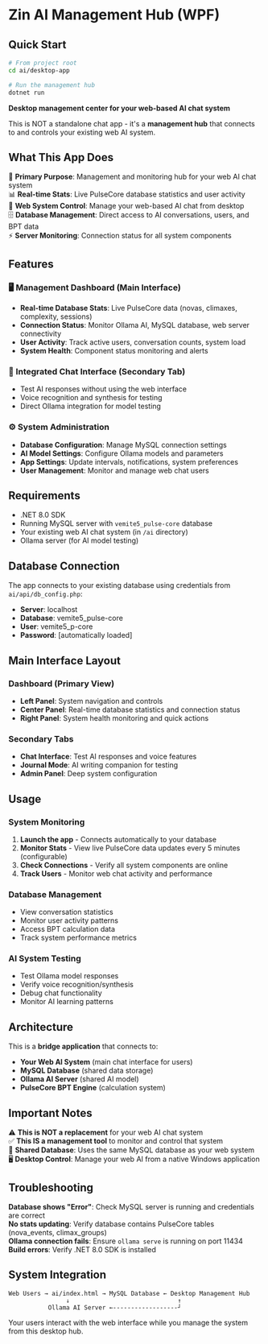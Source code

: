 # Zin AI Management Hub (WPF)

## Quick Start

```bash
# From project root
cd ai/desktop-app

# Run the management hub
dotnet run
```

**Desktop management center for your web-based AI chat system**

This is NOT a standalone chat app - it's a **management hub** that connects to and controls your existing web AI system.

## What This App Does

🎯 **Primary Purpose**: Management and monitoring hub for your web AI chat system  
📊 **Real-time Stats**: Live PulseCore database statistics and user activity  
🔧 **Web System Control**: Manage your web-based AI chat from desktop  
🗄️ **Database Management**: Direct access to AI conversations, users, and BPT data  
⚡ **Server Monitoring**: Connection status for all system components  

## Features

### 🖥️ Management Dashboard (Main Interface)
- **Real-time Database Stats**: Live PulseCore data (novas, climaxes, complexity, sessions)
- **Connection Status**: Monitor Ollama AI, MySQL database, web server connectivity  
- **User Activity**: Track active users, conversation counts, system load
- **System Health**: Component status monitoring and alerts

### 💬 Integrated Chat Interface (Secondary Tab)
- Test AI responses without using the web interface
- Voice recognition and synthesis for testing
- Direct Ollama integration for model testing

### ⚙️ System Administration
- **Database Configuration**: Manage MySQL connection settings
- **AI Model Settings**: Configure Ollama models and parameters  
- **App Settings**: Update intervals, notifications, system preferences
- **User Management**: Monitor and manage web chat users

## Requirements

- .NET 8.0 SDK
- Running MySQL server with `vemite5_pulse-core` database
- Your existing web AI chat system (in `/ai` directory)
- Ollama server (for AI model testing)

## Database Connection

The app connects to your existing database using credentials from `ai/api/db_config.php`:
- **Server**: localhost
- **Database**: vemite5_pulse-core  
- **User**: vemite5_p-core
- **Password**: [automatically loaded]

## Main Interface Layout

### Dashboard (Primary View)
- **Left Panel**: System navigation and controls
- **Center Panel**: Real-time database statistics and connection status
- **Right Panel**: System health monitoring and quick actions

### Secondary Tabs
- **Chat Interface**: Test AI responses and voice features
- **Journal Mode**: AI writing companion for testing
- **Admin Panel**: Deep system configuration

## Usage

### System Monitoring
1. **Launch the app** - Connects automatically to your database
2. **Monitor Stats** - View live PulseCore data updates every 5 minutes (configurable)
3. **Check Connections** - Verify all system components are online
4. **Track Users** - Monitor web chat activity and performance

### Database Management  
- View conversation statistics
- Monitor user activity patterns
- Access BPT calculation data
- Track system performance metrics

### AI System Testing
- Test Ollama model responses
- Verify voice recognition/synthesis  
- Debug chat functionality
- Monitor AI learning patterns

## Architecture

This is a **bridge application** that connects to:
- **Your Web AI System** (main chat interface for users)
- **MySQL Database** (shared data storage)
- **Ollama AI Server** (shared AI model)
- **PulseCore BPT Engine** (calculation system)

## Important Notes

⚠️ **This is NOT a replacement** for your web AI chat system  
✅ **This IS a management tool** to monitor and control that system  
🔗 **Shared Database**: Uses the same MySQL database as your web system  
🖥️ **Desktop Control**: Manage your web AI from a native Windows application  

## Troubleshooting

**Database shows "Error"**: Check MySQL server is running and credentials are correct  
**No stats updating**: Verify database contains PulseCore tables (nova_events, climax_groups)  
**Ollama connection fails**: Ensure `ollama serve` is running on port 11434  
**Build errors**: Verify .NET 8.0 SDK is installed  

## System Integration

```
Web Users → ai/index.html → MySQL Database ← Desktop Management Hub
                ↓                              ↑
           Ollama AI Server ←------------------┘
```

Your users interact with the web interface while you manage the system from this desktop hub.